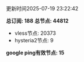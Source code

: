 更新时间2025-07-19 23:22:42

**总订阅: 188**
**总节点: 44812**
- vless节点: 20373
- hysteria2节点: 9

**google ping有效节点: 15**
